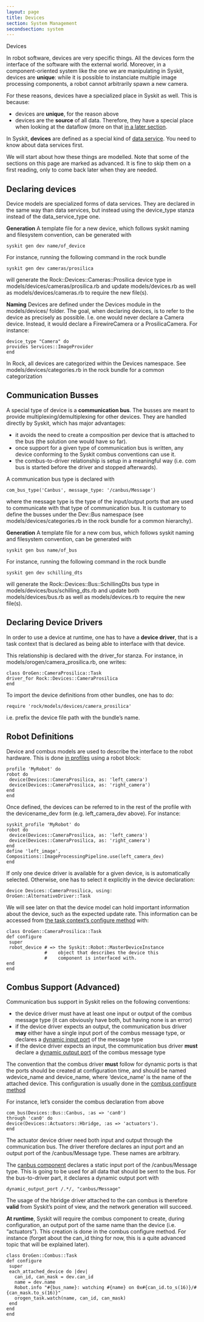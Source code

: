 ```yaml
---
layout: page
title: Devices
section: System Management
secondsection: system
---
```

<div class="content2">
<div class="content2-pagetitle">Devices</div>
<div class="content2-container line-box">
<div class="content2-container-1col">



<p>In robot software, devices are very specific things. All the devices form the
interface of the software with the external world. Moreover, in a
component-oriented system like the one we are manipulating in Syskit, devices
are <strong>unique</strong>: while it is possible to instanciate multiple image processing
components, a robot cannot arbitrarily spawn a new camera.</p>

<p>For these reasons, devices have a specialized place in Syskit as well. This
is because:</p>

<ul>
<li>devices are <strong>unique</strong>, for the reason above</li>
<li>devices are the <strong>source</strong> of all data. Therefore, they have a
special place when looking at the dataflow (more on that <a href="dataflow_dynamics.html">in a later
section</a>.</li>
</ul>

<p>In Syskit, <strong>devices</strong> are defined as a special kind of <a href="data_services.html">data
service</a>. You need to know about data services first.</p>

<p>We will start about how these things are modelled. Note that some of the
sections on this page are marked as advanced. It is fine to skip them on a first
reading, only to come back later when they are needed.</p>

<h2 id="declaring-devices">Declaring devices</h2>
<p>Device models are specialized forms of data services. They are declared in the
same way than data services, but instead using the device_type stanza instead of
the data_service_type one.</p>

<div class="block">
<p><strong>Generation</strong> A template file for a new device, which follows syskit naming and
filesystem convention, can be generated with</p>

<pre><code>syskit gen dev name/of_device
</code></pre>

<p>For instance, running the following command in the rock bundle</p>

<pre><code>syskit gen dev cameras/prosilica
</code></pre>

<p>will generate the Rock::Devices::Cameras::Prosilica device type in
models/devices/cameras/prosilica.rb and update models/devices.rb as well as
models/devices/cameras.rb to require the new file(s).</p>
</div>

<p><strong>Naming</strong> Devices are defined under the Devices module in the models/devices/
folder. The goal, when declaring devices, is to refer to the device as precisely
as possible. I.e. one would never declare a Camera device. Instead, it would
declare a FirewireCamera or a ProsilicaCamera. For instance:</p>

<pre><code class="language-ruby">device_type "Camera" do
provides Services::ImageProvider
end
</code></pre>

<p>In Rock, all devices are categorized within the Devices namespace. See
models/devices/categories.rb in the rock bundle for a common categorization</p>

<h2 id="communication-busses">Communication Busses</h2>
<p>A special type of device is a <strong>communication bus</strong>. The busses are meant to
provide multiplexing/demultiplexing for other devices. They are handled directly
by Syskit, which has major advantages:</p>

<ul>
<li>it avoids the need to create a composition per device that is attached to the
bus (the solution one would have so far).</li>
<li>once support for a given type of communication bus is written, any device
conforming to the Syskit combus conventions can use it.</li>
<li>the combus-to-driver relationship is setup in a meaningful way (i.e. com bus
is started before the driver and stopped afterwards).</li>
</ul>

<p>A communication bus type is declared with</p>

<pre><code class="language-ruby">com_bus_type('Canbus', message_type: '/canbus/Message')
</code></pre>

<p>where the message type is the type of the input/output ports that are used to
communicate with that type of communication bus. It is customary to define the
busses under the Dev::Bus namespace (see models/devices/categories.rb in the
rock bundle for a common hierarchy).</p>

<div class="block">
<p><strong>Generation</strong> A template file for a new com bus, which follows syskit naming and
filesystem convention, can be generated with</p>

<pre><code>syskit gen bus name/of_bus
</code></pre>

<p>For instance, running the following command in the rock bundle</p>

<pre><code>syskit gen dev schilling_dts
</code></pre>

<p>will generate the Rock::Devices::Bus::SchillingDts bus type in
models/devices/bus/schilling_dts.rb and update both models/devices/bus.rb as
well as models/devices.rb to require the new file(s).</p>
</div>

<h2 id="declaring-device-drivers">Declaring Device Drivers</h2>
<p>In order to use a device at runtime, one has to have a <strong>device driver</strong>, that
is a task context that is declared as being able to interface with that device.</p>

<p>This relationship is declared with the driver_for stanza. For instance, in
models/orogen/camera_prosilica.rb, one writes:</p>

<pre><code class="language-ruby">class OroGen::CameraProsilica::Task
driver_for Rock::Devices::CameraProsilica
end
</code></pre>

<p>To import the device definitions from other bundles, one has to do:</p>

<pre><code class="language-ruby">require 'rock/models/devices/camera_prosilica'
</code></pre>

<p>i.e. prefix the device file path with the bundle&rsquo;s name.</p>

<h2 id="robot-definitions">Robot Definitions</h2>
<p>Device and combus models are used to describe the interface to the robot
hardware. This is done <a href="profiles.html">in profiles</a> using a robot block:</p>

<pre><code class="language-ruby">profile 'MyRobot' do
robot do
 device(Devices::CameraProsilica, as: 'left_camera')
 device(Devices::CameraProsilica, as: 'right_camera')
end
end
</code></pre>

<p>Once defined, the devices can be referred to in the rest of the profile with the
devicename_dev form (e.g. left_camera_dev above). For instance:</p>

<pre><code class="language-ruby">syskit_profile 'MyRobot' do
robot do
 device(Devices::CameraProsilica, as: 'left_camera')
 device(Devices::CameraProsilica, as: 'right_camera')
end
define 'left_image', Compositions::ImageProcessingPipeline.use(left_camera_dev)
end
</code></pre>

<p>If only one device driver is available for a given device, is is automatically
selected. Otherwise, one has to select it explicitly in the device declaration:</p>

<pre><code class="language-ruby">device Devices::CameraProsilica, using: OroGen::AlternativeDriver::Task
</code></pre>

<p>We will see later on that the device model can hold important information about
the device, such as the expected update rate. This information can be accessed
from <a href="task_contexts.html#extend">the task context&rsquo;s configure method</a> with:</p>

<pre><code class="language-ruby">class OroGen::CameraProsilica::Task
def configure
 super
 robot_device # =&gt; the Syskit::Robot::MasterDeviceInstance
              #    object that describes the device this
              #    component is interfaced with.
end
end
</code></pre>

<h2 id="combus-support-advanced">Combus Support <strong>(Advanced)</strong></h2>
<p>Communication bus support in Syskit relies on the following conventions:</p>

<ul>
<li>the device driver must have at least one input or output of the combus
message type (it can obviously have both, but having none is an error)</li>
<li>if the device driver expects an output, the communication bus driver <strong>may</strong>
either have a single input port of the combus message type, or declares a
<a href="../orogen/task_interface.html#dynamic-ports">dynamic input port</a> of the
message type</li>
<li>if the device driver expects an input, the communication bus driver <strong>must</strong>
declare a <a href="../orogen/task_interface.html#dynamic-ports">dynamic output port</a>
of the combus message type</li>
</ul>

<p>The convention that the combus driver <strong>must</strong> follow for dynamic ports is that
the ports should be created at configuration time, and should be named
wdevice_name and device_name, where &lsquo;device_name&rsquo; is the name of the attached
device. This configuration is usually done in the <a href="task_contexts.html#extend">combus configure
method</a></p>

<p>For instance, let&rsquo;s consider the combus declaration from above</p>

<pre><code class="language-ruby">com_bus(Devices::Bus::Canbus, :as =&gt; 'can0')
through 'can0' do
device(Devices::Actuators::Hbridge, :as =&gt; 'actuators').
end
</code></pre>

<p>The actuator device driver need both input and output through the communication
bus. The driver therefore declares an input port and an output port of the
/canbus/Message type. These names are arbitrary.</p>

<p>The <a href="/tasks/canbus::Task.html">canbus component</a> declares a static input port
of the /canbus/Message type. This is going to be used for all data that should
be sent to the bus. For the bus-to-driver part, it declares a dynamic output
port with</p>

<pre><code class="language-ruby">dynamic_output_port /.*/, "canbus/Message"
</code></pre>

<p>The usage of the hbridge driver attached to the can combus is therefore
<strong>valid</strong> from Syskit&rsquo;s point of view, and the network generation will
succeed.</p>

<p><strong>At runtime</strong>, Syskit will require the combus component to create, during
configuration, an output port of the same name than the device (i.e.
&ldquo;actuators&rdquo;). This creation is done in the combus configure method. For instance
(forget about the can_id thing for now, this is a quite advanced topic that will
be explained later).</p>

<pre><code class="language-ruby">class OroGen::Combus::Task
def configure
 super
 each_attached_device do |dev|
   can_id, can_mask = dev.can_id
   name = dev.name
   Robot.info "#{bus_name}: watching #{name} on 0x#{can_id.to_s(16)}/#{can_mask.to_s(16)}"
   orogen_task.watch(name, can_id, can_mask)
 end
end
end
</code></pre>



</div>
</div>
</div>
